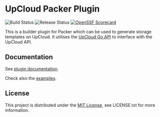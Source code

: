 # UpCloud Packer Plugin

![Build Status](https://github.com/UpCloudLtd/packer-plugin-upcloud/workflows/test/badge.svg)
![Release Status](https://github.com/UpCloudLtd/packer-plugin-upcloud/workflows/release/badge.svg)
[![OpenSSF Scorecard](https://api.scorecard.dev/projects/github.com/UpCloudLtd/packer-plugin-upcloud/badge)](https://scorecard.dev/viewer/?uri=github.com%2FUpCloudLtd%2Fpacker-plugin-upcloud)

This is a builder plugin for Packer which can be used to generate storage templates on UpCloud. It utilises the [UpCloud Go API](https://github.com/UpCloudLtd/upcloud-go-api) to interface with the UpCloud API.

## Documentation

See [plugin documentation](https://developer.hashicorp.com/packer/integrations/UpCloudLtd/upcloud/).

Check also the [examples](example/).

## License

This project is distributed under the [MIT License](https://opensource.org/licenses/MIT), see LICENSE.txt for more information.
